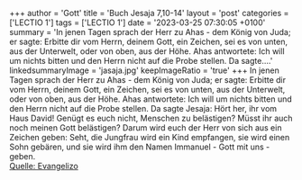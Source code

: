+++
author = 'Gott'
title = 'Buch Jesaja 7,10-14'
layout = 'post'
categories = ['LECTIO 1']
tags = ['LECTIO 1']
date = '2023-03-25 07:30:05 +0100'
summary = 'In jenen Tagen sprach der Herr zu Ahas - dem König von Juda; er sagte: Erbitte dir vom Herrn, deinem Gott, ein Zeichen, sei es von unten, aus der Unterwelt, oder von oben, aus der Höhe. Ahas antwortete: Ich will um nichts bitten und den Herrn nicht auf die Probe stellen. Da sagte....'
linkedsummaryImage = 'jasaja.jpg'
keepImageRatio = 'true'
+++
In jenen Tagen sprach der Herr zu Ahas - dem König von Juda; er sagte:
Erbitte dir vom Herrn, deinem Gott, ein Zeichen, sei es von unten, aus der Unterwelt, oder von oben, aus der Höhe.
Ahas antwortete: Ich will um nichts bitten und den Herrn nicht auf die Probe stellen.
Da sagte Jesaja: Hört her, ihr vom Haus David! Genügt es euch nicht, Menschen zu belästigen? Müsst ihr auch noch meinen Gott belästigen?
Darum wird euch der Herr von sich aus ein Zeichen geben: Seht, die Jungfrau wird ein Kind empfangen, sie wird einen Sohn gebären, und sie wird ihm den Namen Immanuel - Gott mit uns - geben.<!--more--><br> [Quelle: Evangelizo](https://evangeliumtagfuertag.org/DE/gospel)
